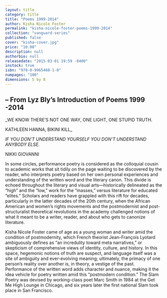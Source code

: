 ```yaml
---
layout: title
category: title
title: "Poems 1999-2014"
author: Kisha Nicole Foster
permalink: "kisha-nicole-foster-poems-1999-2014"
collection: "vanguard-series"
published: false
cover: "kisha-cover.jpg"
price: "10.00"
description: null
authorbio: null
releasedate: "2015-03-01 19:59 -0400"
instock: true
isbn: "978-0-9965460-1-0"
numpages: "100"
dimensions: 5 by 8
---
```




## – From Lyz Bly’s Introduction of Poems 1999 -2014

_WE KNOW THERE’S NOT ONE WAY, ONE LIGHT, ONE STUPID TRUTH.

KATHLEEN HANNA, BIKINI KILL_

_IF YOU DON’T UNDERSTAND YOURSELF YOU DON’T UNDERSTAND ANYBODY ELSE._

NIKKI GIOVANNI

In some circles, performance poetry is considered as the colloquial cousin to academic works that sit tidily on the page waiting to be discovered by the reader, who interprets poetry based on her own personal experiences and understanding of the written word and the literary canon.  This divide is echoed throughout the literary and visual arts—historically delineated as the “high” and the “low,” work for the “masses,” versus literature for educated “elites.” Scholars and readers have grappled with this rift for decades, particularly in the latter decades of the 20th century, when the African American and women’s rights movements and the postmodernist and post-structuralist theoretical revolutions in the academy challenged notions of what it meant to be a writer, reader, and about who gets to canonize literature.

Kisha Nicole Foster came of age as a young woman and writer amid the condition of postmodernity, which French theorist Jean-François Lyotard ambiguously defines as “an incredulity toward meta narratives,” or skepticism of comprehensive views of identity, culture, and history.  In this space, hegemonic notions of truth are suspect, and language itself was a site of ambiguity and ever-evolving meaning; ultimately, the primacy of one person’s reality over another is, in theory, a vestige of the past.  Performance of the written word adds character and nuance, making it the idea vehicle for poetry written amid this “postmodern condition.” The Slam Poetry was devised by working-class poet Marc Smith in 1984 at the Get Me High Lounge in Chicago, and six years later the first national Slam took place in San Francisco.
